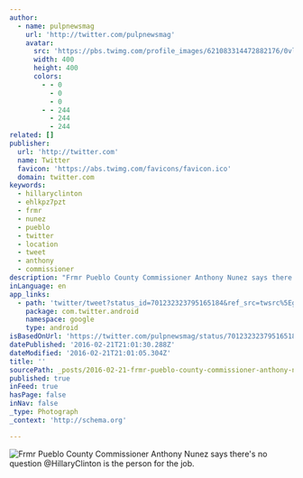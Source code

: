 ```yaml
---
author:
  - name: pulpnewsmag
    url: 'http://twitter.com/pulpnewsmag'
    avatar:
      src: 'https://pbs.twimg.com/profile_images/621083314472882176/0vlD1V02_400x400.png'
      width: 400
      height: 400
      colors:
        - - 0
          - 0
          - 0
        - - 244
          - 244
          - 244
related: []
publisher:
  url: 'http://twitter.com'
  name: Twitter
  favicon: 'https://abs.twimg.com/favicons/favicon.ico'
  domain: twitter.com
keywords:
  - hillaryclinton
  - ehlkpz7pzt
  - frmr
  - nunez
  - pueblo
  - twitter
  - location
  - tweet
  - anthony
  - commissioner
description: "Frmr Pueblo County Commissioner Anthony Nunez says there's no question @HillaryClinton is the person for the job."
inLanguage: en
app_links:
  - path: 'twitter/tweet?status_id=701232323795165184&ref_src=twsrc%5Egoogle%7Ctwcamp%5Eandroidseo%7Ctwgr%5Estatus%7Ctwterm%5E701232323795165184'
    package: com.twitter.android
    namespace: google
    type: android
isBasedOnUrl: 'https://twitter.com/pulpnewsmag/status/701232323795165184'
datePublished: '2016-02-21T21:01:30.288Z'
dateModified: '2016-02-21T21:01:05.304Z'
title: ''
sourcePath: _posts/2016-02-21-frmr-pueblo-county-commissioner-anthony-nunez-says-theres-n.md
published: true
inFeed: true
hasPage: false
inNav: false
_type: Photograph
_context: 'http://schema.org'

---
```

![Frmr Pueblo County Commissioner Anthony Nunez says there's no question &commat;HillaryClinton is the person for the job&period;](https://pbs.twimg.com/media/CbtHEhPUsAAOeEg.jpg:large)